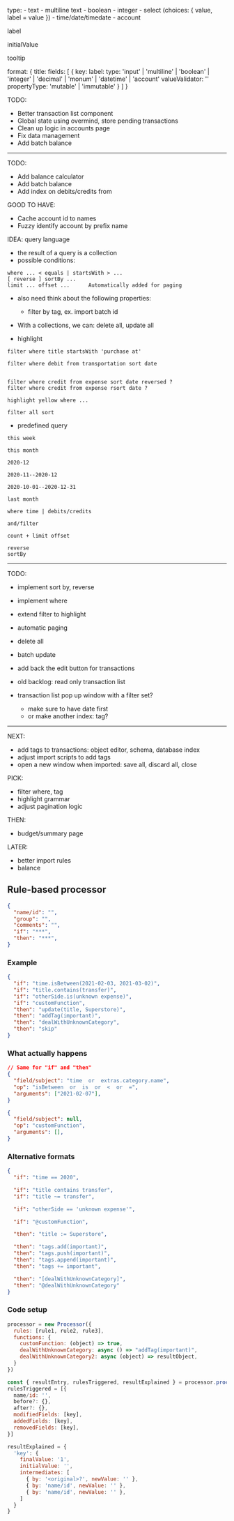 type:
	- text
	- multiline text
	- boolean
	- integer
	- select (choices: { value, label = value })
	- time/date/timedate
	- account

label

initialValue


tooltip



format: {
	title:
	fields: [
		{ 	key:
			label:
			type: 'input' | 'multiline' | 'boolean' | 'integer' |
			      'decimal' | 'monum' | 'datetime' | 'account'
			valueValidator: ''
			propertyType: 'mutable' | 'immutable'
		}
	]
}


TODO:
- Better transaction list component
- Global state using overmind, store pending transactions
- Clean up logic in accounts page
- Fix data management
- Add batch balance

-------

TODO:
- Add balance calculator
- Add batch balance
- Add index on debits/credits from

GOOD TO HAVE:
- Cache account id to names
- Fuzzy identify account by prefix name

IDEA: query language
- the result of a query is a collection
- possible conditions:
```
where ... < equals | startsWith > ...
[ reverse ] sortBy ...
limit ... offset ...      Automatically added for paging
```

- also need think about the following properties:
  - filter by tag, ex. import batch id

- With a collections, we can: delete all, update all

- highlight

```
filter where title startsWith 'purchase at'

filter where debit from transportation sort date


filter where credit from expense sort date reversed ?
filter where credit from expense rsort date ?

highlight yellow where ...

filter all sort
```

- predefined query
```
this week

this month

2020-12

2020-11--2020-12

2020-10-01--2020-12-31

last month
```



```
where time | debits/credits

and/filter

count + limit offset

reverse
sortBy
```

---------------

TODO:
- implement sort by, reverse
- implement where
- extend filter to highlight
- automatic paging
- delete all
- batch update
- add back the edit button for transactions

- old backlog: read only transaction list

- transaction list pop up window with a filter set?
  - make sure to have date first
  - or make another index: tag?

--------------------

NEXT:
- add tags to transactions: object editor, schema, database index
- adjust import scripts to add tags
- open a new window when imported: save all, discard all, close

PICK:
- filter where, tag
- highlight grammar
- adjust pagination logic

THEN:
- budget/summary page

LATER:
- better import rules
- balance



## Rule-based processor

```json
{
  "name/id": "",
  "group": "",
  "comments": "",
  "if": "***",
  "then": "***",
}
```

### Example
```json
{
  "if": "time.isBetween(2021-02-03, 2021-03-02)",
  "if": "title.contains(transfer)",
  "if": "otherSide.is(unknown expense)",
  "if": "customFunction",
  "then": "update(title, Superstore)",
  "then": "addTag(important)",
  "then": "dealWithUnknownCategory",
  "then": "skip"
}
```

### What actually happens
```json
// Same for "if" and "then"
{
  "field/subject": "time  or  extras.category.name",
  "op": "isBetween  or  is  or  <  or  =",
  "arguments": ["2021-02-07"],
}

{
  "field/subject": null,
  "op": "customFunction",
  "arguments": [],
}
```

### Alternative formats

```json
{
  "if": "time == 2020",

  "if": "title contains transfer",
  "if": "title ~= transfer",

  "if": "otherSide == 'unknown expense'",

  "if": "@customFunction",

  "then": "title := Superstore",

  "then": "tags.add(important)",
  "then": "tags.push(important)",
  "then": "tags.append(important)",
  "then": "tags += important",

  "then": "[dealWithUnknownCategory]",
  "then": "@dealWithUnknownCategory"
}
```

### Code setup
```js
processor = new Processor({
  rules: [rule1, rule2, rule3],
  functions: {
    customFunction: (object) => true,
    dealWithUnknownCategory: async () => "addTag(important)",
    dealWithUnknownCategory2: async (object) => resultObject,
  }
})

const { resultEntry, rulesTriggered, resultExplained } = processor.process(entry)
rulesTriggered = [{
  name/id: '',
  before?: {},
  after?: {},
  modifiedFields: [key],
  addedFields: [key],
  removedFields: [key],
}]

resultExplained = {
  'key': {
    finalValue: '1',
    initialValue: '',
    intermediates: [
      { by: '<original>?', newValue: '' },
      { by: 'name/id', newValue: '' },
      { by: 'name/id', newValue: '' },
    ]
  }
}
```

